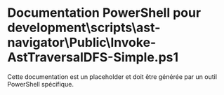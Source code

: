 # Documentation PowerShell pour development\scripts\ast-navigator\Public\Invoke-AstTraversalDFS-Simple.ps1

Cette documentation est un placeholder et doit être générée par un outil PowerShell spécifique.
